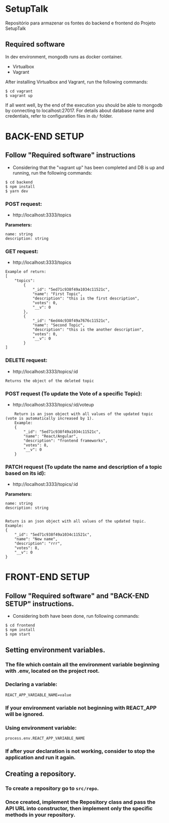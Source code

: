 # SetupTalk
Repositório para armazenar os fontes do backend e frontend do Projeto SetupTalk


## Required software
In dev environment, mongodb runs as docker container.
- Virtualbox
- Vagrant

After installing Virtualbox and Vagrant, run the following commands:
```
$ cd vagrant
$ vagrant up
```

If all went well, by the end of the execution you should be able to mongodb by
connecting to localhost:27017. For details about database name and credentials,
refer to configuration files in `db/` folder.

# BACK-END SETUP
## Follow "Required software" instructions
- Considering that the "vagrant up" has been completed and DB is up and running, run the following commands:
```
$ cd backend
$ npm install
$ yarn dev
```

### POST request:
- http://localhost:3333/topics

**Parameters:**
```
name: string
description: string
```

### GET request:
- http://localhost:3333/topics

```
Example of return:
[
    "topics": 
        {
            "_id": "5ed71c938f49a1034c11521c",
            "name": "First Topic",
            "description": "this is the first description",
            "votes": 0,
            "__v": 0
        },
        {
            "_id": "6ed44c938f49a7676c11521c",
            "name": "Second Topic",
            "description": "this is the another description",
            "votes": 0,
            "__v": 0
        }
]
```

### DELETE request:
- http://localhost:3333/topics/:id
```
Returns the object of the deleted topic
```


### POST request (To update the Vote of a specific Topic):
- http://localhost:3333/topics/:id/voteup

```
    Return is an json object with all values of the updated topic (vote is automatically increased by 1).
    Example:
    {
        "_id": "5ed71c938f49a1034c11521c",
        "name": "React/Angular",
        "description": "frontend frameworks",
        "votes": 8,
        "__v": 0
    }
```

### PATCH request (To update the name and description of a topic based on its id):
- http://localhost:3333/topics/:id

**Parameters:**
```
name: string
description: string


Return is an json object with all values of the updated topic.
Example:
{
    "_id": "5ed71c938f49a1034c11521c",
    "name": "New name",
    "description": "rrr",
    "votes": 8,
    "__v": 0
}
```


# FRONT-END SETUP
## Follow "Required software" and "BACK-END SETUP" instructions.
- Considering both have been done, run following commands:

```
$ cd frontend
$ npm install
$ npm start
```

## Setting environment variables.
### The file which contain all the environment variable beginning with .env, located on the project root.
### Declaring a variable: 

```
REACT_APP_VARIABLE_NAME=value
```

### **If your environment variable not beginning with REACT_APP will be ignored.**
### Using environment variable: 

```
process.env.REACT_APP_VARIABLE_NAME
```

### **If after your declaration is not working, consider to stop the application and run it again.**

## Creating a repository.
### To create a repository go to ```src/repo```.
### Once created, implement the Repository class and pass the API URL into constructor, then implement only the specific methods in your repository.
